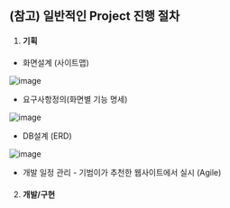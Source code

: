 ## (참고) 일반적인 Project 진행 절차



1. #### 기획

- 화면설계 (사이트맵)

![image](https://t1.daumcdn.net/cfile/tistory/27646A3D52EDE5EC06)

- 요구사항정의(화면별 기능 명세)

![image](http://fureweb.com/wp-content/uploads/2016/06/00.png)

- DB설계 (ERD)

![image](https://img1.daumcdn.net/thumb/R1280x0/?scode=mtistory2&fname=http%3A%2F%2Fcfile26.uf.tistory.com%2Fimage%2F9956D74D5B2285C9071FA8)

- 개발 일정 관리 - 기범이가 추천한 웹사이트에서 실시 (Agile)



2. #### 개발/구현